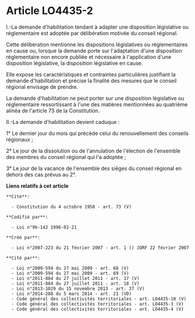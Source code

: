 # Article LO4435-2

I.-La demande d'habilitation tendant à adapter une disposition législative ou réglementaire est adoptée par délibération
motivée du conseil régional. 

Cette délibération mentionne les dispositions législatives ou réglementaires en cause ou, lorsque la demande porte sur
l'adaptation d'une disposition réglementaire non encore publiée et nécessaire à l'application d'une disposition législative,
la disposition législative en cause. 

Elle expose les caractéristiques et contraintes particulières justifiant la demande d'habilitation et précise la finalité des
mesures que le conseil régional envisage de prendre. 

La demande d'habilitation ne peut porter sur une disposition législative ou réglementaire ressortissant à l'une des matières
mentionnées au quatrième alinéa de l'article 73 de la Constitution. 

II.-La demande d'habilitation devient caduque : 

1° Le dernier jour du mois qui précède celui du renouvellement des conseils régionaux ; 

2° Le jour de la dissolution ou de l'annulation de l'élection de l'ensemble des membres du conseil régional qui l'a
adoptée ; 

3° Le jour de la vacance de l'ensemble des sièges du conseil régional en dehors des cas prévus au 2°.

**Liens relatifs à cet article**

	**Cite**:

	  - Constitution du 4 octobre 1958 - art. 73 (V)

	**Codifié par**:

	  - Loi n°96-142 1996-02-21

	**Créé par**:

	  - Loi n°2007-223 du 21 février 2007 - art. 1 () JORF 22 février 2007

	**Cité par**:

	  - Loi n°2009-594 du 27 mai 2009 - art. 68 (V)
	  - Loi n°2009-594 du 27 mai 2009 - art. 69 (V)
	  - Loi n°2011-884 du 27 juillet 2011 - art. 17 (V)
	  - Loi n°2011-884 du 27 juillet 2011 - art. 18 (V)
	  - Loi n°2013-1029 du 15 novembre 2013 - art. 37 (V)
	  - Loi n°2014-288 du 5 mars 2014 - art. 21 (VD)
	  - Code général des collectivités territoriales - art. LO4435-10 (V)
	  - Code général des collectivités territoriales - art. LO4435-3 (V)
	  - Code général des collectivités territoriales - art. LO4435-4 (V)
